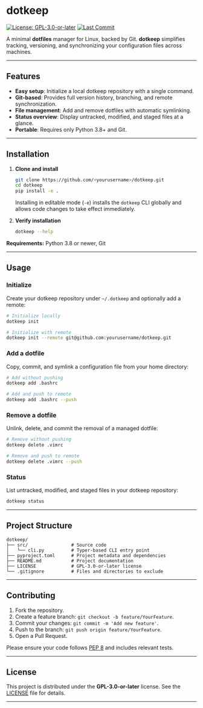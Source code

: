 # dotkeep

[![License: GPL-3.0-or-later](https://img.shields.io/badge/License-GPLv3-blue.svg)](https://opensource.org/licenses/GPL-3.0)
[![Last Commit](https://img.shields.io/github/last-commit/tTrmc/dotkeep.svg)](https://github.com/tTrmc/dotkeep/commits/main)

A minimal **dotfiles** manager for Linux, backed by Git. **dotkeep** simplifies tracking, versioning, and synchronizing your configuration files across machines.

---

## Features

* **Easy setup**: Initialize a local dotkeep repository with a single command.
* **Git-based**: Provides full version history, branching, and remote synchronization.
* **File management**: Add and remove dotfiles with automatic symlinking.
* **Status overview**: Display untracked, modified, and staged files at a glance.
* **Portable**: Requires only Python 3.8+ and Git.

---

## Installation

1. **Clone and install**

   ```bash
   git clone https://github.com/<yourusername>/dotkeep.git
   cd dotkeep
   pip install -e .
   ```

   Installing in editable mode (`-e`) installs the `dotkeep` CLI globally and allows code changes to take effect immediately.

2. **Verify installation**

   ```bash
   dotkeep --help
   ```

**Requirements:** Python 3.8 or newer, Git

---

## Usage

### Initialize

Create your dotkeep repository under `~/.dotkeep` and optionally add a remote:

```bash
# Initialize locally
dotkeep init

# Initialize with remote
dotkeep init --remote git@github.com:yourusername/dotkeep.git
```

### Add a dotfile

Copy, commit, and symlink a configuration file from your home directory:

```bash
# Add without pushing
dotkeep add .bashrc

# Add and push to remote
dotkeep add .bashrc --push
```

### Remove a dotfile

Unlink, delete, and commit the removal of a managed dotfile:

```bash
# Remove without pushing
dotkeep delete .vimrc

# Remove and push to remote
dotkeep delete .vimrc --push
```

### Status

List untracked, modified, and staged files in your dotkeep repository:

```bash
dotkeep status
```

---

## Project Structure

```
dotkeep/
├── src/                # Source code
│   └── cli.py          # Typer-based CLI entry point
├── pyproject.toml      # Project metadata and dependencies
├── README.md           # Project documentation
├── LICENSE             # GPL-3.0-or-later license
└── .gitignore          # Files and directories to exclude
```

---

## Contributing

1. Fork the repository.
2. Create a feature branch: `git checkout -b feature/YourFeature`.
3. Commit your changes: `git commit -m 'Add new feature'`.
4. Push to the branch: `git push origin feature/YourFeature`.
5. Open a Pull Request.

Please ensure your code follows [PEP 8](https://peps.python.org/pep-0008/) and includes relevant tests.

---

## License

This project is distributed under the **GPL-3.0-or-later** license. See the [LICENSE](LICENSE) file for details.

---